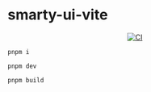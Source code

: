 # smarty-ui-vite


<p align="center">
    <a href="https://github.com/Zhao-yangyang/smarty-ui-vite/actions/workflows/main.yml"><img src="https://github.com/Zhao-yangyang/smarty-ui-vite/actions/workflows/main.yml/badge.svg?branch=main" alt="CI" style="max-width: 100%;"></a>
</p>

`pnpm i`

`pnpm dev`

`pnpm build`

